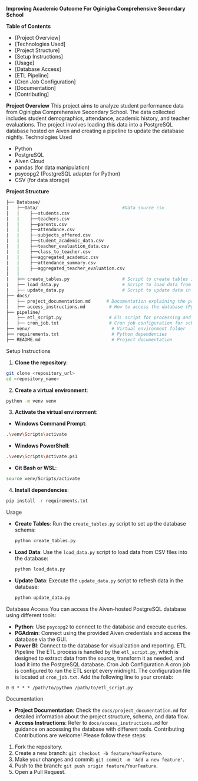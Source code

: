 **Improving  Academic Outcome For Oginigba Comprehensive Secondary School**

**Table of Contents**
- [Project Overview]
- [Technologies Used]
- [Project Structure]
- [Setup Instructions]
- [Usage]
- [Database Access]
- [ETL Pipeline]
- [Cron Job Configuration]
- [Documentation]
- [Contributing]

**Project Overview**
This project aims to analyze student performance data from Oginigba Comprehensive Secondary School. The data collected includes student demographics, attendance, academic history, and teacher evaluations. The project involves loading this data into a PostgreSQL database hosted on Aiven and creating a pipeline to update the database nightly.
Technologies Used
- Python
- PostgreSQL
- Aiven Cloud
- pandas (for data manipulation)
- psycopg2 (PostgreSQL adapter for Python)
- CSV (for data storage)

**Project Structure**
```bash
├── Database/
|   ├──Data/                                #Data source csv
|   |    ├──students.csv
|   |    ├──teachers.csv
|   |    ├──parents.csv
|   |    ├──attendance.csv
|   |    ├──subjects_offered.csv
|   |    ├──student_academic_data.csv
|   |    ├──teacher_evaluation_data.csv
|   |    ├──class_to_teacher.csv
|   |    ├──aggregated_academic.csv
|   |    ├──attendance_summary.csv
|   |    ├──aggregated_teacher_evaluation.csv
|   |
|   ├── create_tables.py                    # Script to create tables in the database
|   ├── load_data.py                        # Script to load data from CSV into the database
|   ├── update_data.py                      # Script to update data in the database
├── docs/
│   ├── project_documentation.md      # Documentation explaining the project, schema, and process
│   ├── access_instructions.md         # How to access the database (Python, PGAdmin, Power BI)
├── pipeline/
│   ├── etl_script.py                  # ETL script for processing and loading data
│   ├── cron_job.txt                   # Cron job configuration for scheduling
├── venv/                               # Virtual environment folder
├── requirements.txt                    # Python dependencies
├── README.md                           # Project documentation
```

Setup Instructions
1. **Clone the repository**:
```bash
git clone <repository_url>
cd <repository_name>
```
2. **Create a virtual environment**:
```bash
python -m venv venv
```
3. **Activate the virtual environment**:
- **Windows Command Prompt**:
```bash
.\venv\Scripts\activate
```
- **Windows PowerShell**:
```bash
.\venv\Scripts\Activate.ps1
```
- **Git Bash or WSL**:
```bash
source venv/Scripts/activate
```
4. **Install dependencies**:
```bash
pip install -r requirements.txt
```
Usage
- **Create Tables**:
  Run the `create_tables.py` script to set up the database schema:
  ```bash
  python create_tables.py
  ```

- **Load Data**:
  Use the `load_data.py` script to load data from CSV files into the database:
  ```bash
  python load_data.py
  ```

- **Update Data**:
  Execute the `update_data.py` script to refresh data in the database:
  ```bash
  python update_data.py
  ```
Database Access
You can access the Aiven-hosted PostgreSQL database using different tools:
- **Python**: Use `psycopg2` to connect to the database and execute queries.
- **PGAdmin**: Connect using the provided Aiven credentials and access the database via the GUI.
- **Power BI**: Connect to the database for visualization and reporting.
ETL Pipeline
The ETL process is handled by the `etl_script.py`, which is designed to extract data from the source, transform it as needed, and load it into the PostgreSQL database.
Cron Job Configuration
A cron job is configured to run the ETL script every midnight. The configuration file is located at `cron_job.txt`. Add the following line to your crontab:
```
0 0 * * * /path/to/python /path/to/etl_script.py
```
Documentation
- **Project Documentation**: Check the `docs/project_documentation.md` for detailed information about the project structure, schema, and data flow.
- **Access Instructions**: Refer to `docs/access_instructions.md` for guidance on accessing the database with different tools.
Contributing
Contributions are welcome! Please follow these steps:
1. Fork the repository.
2. Create a new branch: `git checkout -b feature/YourFeature`.
3. Make your changes and commit: `git commit -m 'Add a new feature'`.
4. Push to the branch: `git push origin feature/YourFeature`.
5. Open a Pull Request.

